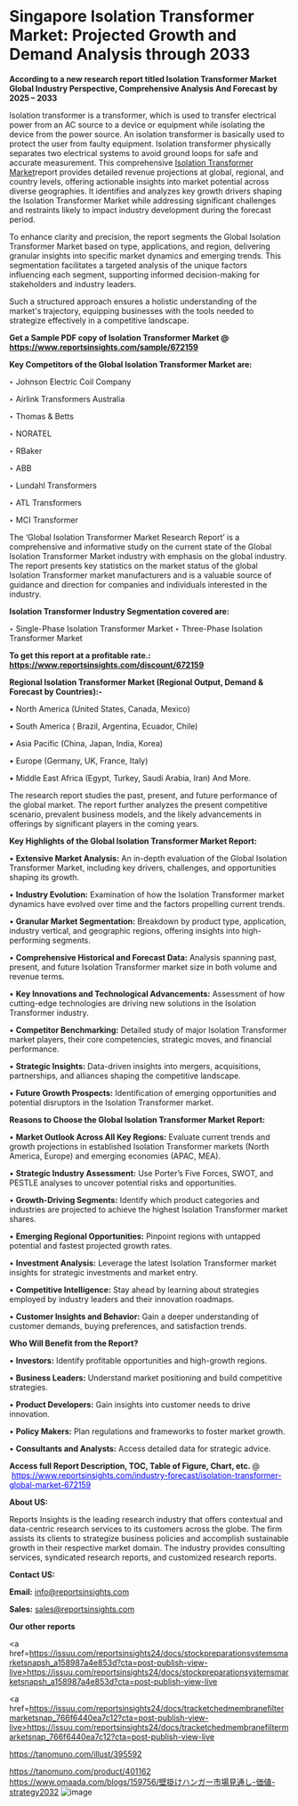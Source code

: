 # Singapore Isolation Transformer Market: Projected Growth and Demand Analysis through 2033

<strong>According to a new research report titled Isolation Transformer Market Global Industry Perspective, Comprehensive Analysis And Forecast by 2025 – 2033</strong>

Isolation transformer is a transformer, which is used to transfer electrical power from an AC source to a device or equipment while isolating the device from the power source. An isolation transformer is basically used to protect the user from faulty equipment. Isolation transformer physically separates two electrical systems to avoid ground loops for safe and accurate measurement. This comprehensive <a href=https://www.reportsinsights.com/sample/672159>Isolation Transformer Market</a>report provides detailed revenue projections at global, regional, and country levels, offering actionable insights into market potential across diverse geographies. It identifies and analyzes key growth drivers shaping the Isolation Transformer Market while addressing significant challenges and restraints likely to impact industry development during the forecast period.

To enhance clarity and precision, the report segments the Global Isolation Transformer Market based on type, applications, and region, delivering granular insights into specific market dynamics and emerging trends. This segmentation facilitates a targeted analysis of the unique factors influencing each segment, supporting informed decision-making for stakeholders and industry leaders.

Such a structured approach ensures a holistic understanding of the market's trajectory, equipping businesses with the tools needed to strategize effectively in a competitive landscape.

<strong>Get a Sample PDF copy of Isolation Transformer Market </strong><strong>@<a href=https://www.reportsinsights.com/sample/672159 style=color:#0000ff;> https://www.reportsinsights.com/sample/672159</a></strong></font>

<strong>Key Competitors of the Global Isolation Transformer Market are:</strong>

‣ Johnson Electric Coil Company

‣ Airlink Transformers Australia

‣ Thomas & Betts

‣ NORATEL

‣ RBaker

‣ ABB

‣ Lundahl Transformers

‣ ATL Transformers

‣ MCI Transformer

The ‘Global Isolation Transformer Market Research Report’ is a comprehensive and informative study on the current state of the Global Isolation Transformer Market industry with emphasis on the global industry. The report presents key statistics on the market status of the global Isolation Transformer market manufacturers and is a valuable source of guidance and direction for companies and individuals interested in the industry.

<strong>Isolation Transformer Industry Segmentation covered are:</strong>

‣ Single-Phase Isolation Transformer Market
‣ Three-Phase Isolation Transformer Market

<strong>To get this report at a profitable rate.: <a href=https://www.reportsinsights.com/discount/672159 style=color:#0000ff;>https://www.reportsinsights.com/discount/672159</a></strong></font>

<strong>Regional Isolation Transformer Market (Regional Output, Demand &amp; Forecast by Countries):-</strong>

• North America (United States, Canada, Mexico)

• South America ( Brazil, Argentina, Ecuador, Chile)

• Asia Pacific (China, Japan, India, Korea)

• Europe (Germany, UK, France, Italy)

• Middle East Africa (Egypt, Turkey, Saudi Arabia, Iran) And More.

The research report studies the past, present, and future performance of the global market. The report further analyzes the present competitive scenario, prevalent business models, and the likely advancements in offerings by significant players in the coming years.

<strong>Key Highlights of the Global Isolation Transformer Market Report:</strong>

• <strong>Extensive Market Analysis:</strong> An in-depth evaluation of the Global Isolation Transformer Market, including key drivers, challenges, and opportunities shaping its growth.

• <strong>Industry Evolution:</strong> Examination of how the Isolation Transformer market dynamics have evolved over time and the factors propelling current trends.

• <strong>Granular Market Segmentation:</strong> Breakdown by product type, application, industry vertical, and geographic regions, offering insights into high-performing segments.

• <strong>Comprehensive Historical and Forecast Data:</strong> Analysis spanning past, present, and future Isolation Transformer market size in both volume and revenue terms.

• <strong>Key Innovations and Technological Advancements:</strong> Assessment of how cutting-edge technologies are driving new solutions in the Isolation Transformer industry.

• <strong>Competitor Benchmarking:</strong> Detailed study of major Isolation Transformer market players, their core competencies, strategic moves, and financial performance.

• <strong>Strategic Insights:</strong> Data-driven insights into mergers, acquisitions, partnerships, and alliances shaping the competitive landscape.

• <strong>Future Growth Prospects:</strong> Identification of emerging opportunities and potential disruptors in the Isolation Transformer market.

<strong>Reasons to Choose the Global Isolation Transformer Market Report:</strong>

• <strong>Market Outlook Across All Key Regions:</strong> Evaluate current trends and growth projections in established Isolation Transformer markets (North America, Europe) and emerging economies (APAC, MEA).

• <strong>Strategic Industry Assessment:</strong> Use Porter’s Five Forces, SWOT, and PESTLE analyses to uncover potential risks and opportunities.

• <strong>Growth-Driving Segments:</strong> Identify which product categories and industries are projected to achieve the highest Isolation Transformer market shares.

• <strong>Emerging Regional Opportunities:</strong> Pinpoint regions with untapped potential and fastest projected growth rates.

• <strong>Investment Analysis:</strong> Leverage the latest Isolation Transformer market insights for strategic investments and market entry.

• <strong>Competitive Intelligence:</strong> Stay ahead by learning about strategies employed by industry leaders and their innovation roadmaps.

• <strong>Customer Insights and Behavior:</strong> Gain a deeper understanding of customer demands, buying preferences, and satisfaction trends.

<strong>Who Will Benefit from the Report?</strong>

• <strong>Investors:</strong> Identify profitable opportunities and high-growth regions.

• <strong>Business Leaders:</strong> Understand market positioning and build competitive strategies.

• <strong>Product Developers:</strong> Gain insights into customer needs to drive innovation.

• <strong>Policy Makers:</strong> Plan regulations and frameworks to foster market growth.

• <strong>Consultants and Analysts:</strong> Access detailed data for strategic advice.
</ul>
<strong>Access full Report Description, TOC, Table of Figure, Chart, etc. </strong>@  <a href=https://www.reportsinsights.com/industry-forecast/isolation-transformer-global-market-672159 style=color:#0000ff;>https://www.reportsinsights.com/industry-forecast/isolation-transformer-global-market-672159</a></font>

<strong><strong>About US</strong>:</strong>

Reports Insights is the leading research industry that offers contextual and data-centric research services to its customers across the globe. The firm assists its clients to strategize business policies and accomplish sustainable growth in their respective market domain. The industry provides consulting services, syndicated research reports, and customized research reports.

<strong>Contact US:</strong>

<p class=""""><b>Email:</b> <a href=mailto:info@reportsinsights.com>info@reportsinsights.com</a></p>
<p class=""""><b>Sales:</b> <a href=mailto:sales@reportsinsights.com>sales@reportsinsights.com</a></p>

<strong>Our other reports</strong>

<a href=https://issuu.com/reportsinsights24/docs/stockpreparationsystemsmarketsnapsh_a158987a4e853d?cta=post-publish-view-live>https://issuu.com/reportsinsights24/docs/stockpreparationsystemsmarketsnapsh_a158987a4e853d?cta=post-publish-view-live</a>

<a href=https://issuu.com/reportsinsights24/docs/tracketchedmembranefiltermarketsnap_766f6440ea7c12?cta=post-publish-view-live>https://issuu.com/reportsinsights24/docs/tracketchedmembranefiltermarketsnap_766f6440ea7c12?cta=post-publish-view-live</a>

<a href=https://tanomuno.com/illust/395592>https://tanomuno.com/illust/395592</a>

<a href=https://tanomuno.com/product/401162>https://tanomuno.com/product/401162</a>
<a href=https://www.omaada.com/blogs/159756/壁掛けハンガー市場見通し-価値-strategy2032>https://www.omaada.com/blogs/159756/壁掛けハンガー市場見通し-価値-strategy2032</a>
![image](https://github.com/user-attachments/assets/693ca9f3-5533-42ee-ba7f-fec1a5266549)
